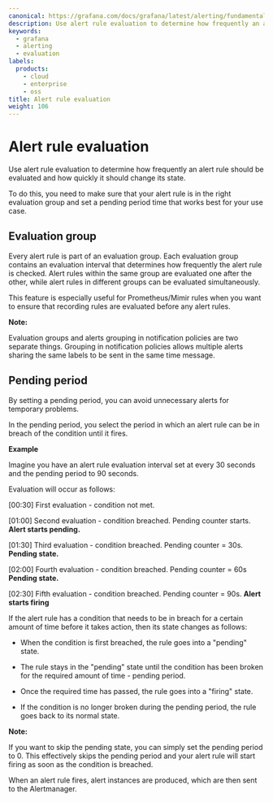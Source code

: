 ```yaml
---
canonical: https://grafana.com/docs/grafana/latest/alerting/fundamentals/alert-rules/rule-evaluation/
description: Use alert rule evaluation to determine how frequently an alert rule should be evaluated and how quickly it should change its state
keywords:
  - grafana
  - alerting
  - evaluation
labels:
  products:
    - cloud
    - enterprise
    - oss
title: Alert rule evaluation
weight: 106
---
```


# Alert rule evaluation

Use alert rule evaluation to determine how frequently an alert rule should be evaluated and how quickly it should change its state.

To do this, you need to make sure that your alert rule is in the right evaluation group and set a pending period time that works best for your use case.

## Evaluation group

Every alert rule is part of an evaluation group. Each evaluation group contains an evaluation interval that determines how frequently the alert rule is checked. Alert rules within the same group are evaluated one after the other, while alert rules in different groups can be evaluated simultaneously.

This feature is especially useful for Prometheus/Mimir rules when you want to ensure that recording rules are evaluated before any alert rules.

**Note:**

Evaluation groups and alerts grouping in notification policies are two separate things. Grouping in notification policies allows multiple alerts sharing the same labels to be sent in the same time message.

## Pending period

By setting a pending period, you can avoid unnecessary alerts for temporary problems.

In the pending period, you select the period in which an alert rule can be in breach of the condition until it fires.

**Example**

Imagine you have an alert rule evaluation interval set at every 30 seconds and the pending period to 90 seconds.

Evaluation will occur as follows:

[00:30] First evaluation - condition not met.

[01:00] Second evaluation - condition breached.
Pending counter starts. **Alert starts pending.**

[01:30] Third evaluation - condition breached. Pending counter = 30s. **Pending state.**

[02:00] Fourth evaluation - condition breached. Pending counter = 60s **Pending state.**

[02:30] Fifth evaluation - condition breached. Pending counter = 90s. **Alert starts firing**

If the alert rule has a condition that needs to be in breach for a certain amount of time before it takes action, then its state changes as follows:

- When the condition is first breached, the rule goes into a "pending" state.

- The rule stays in the "pending" state until the condition has been broken for the required amount of time - pending period.

- Once the required time has passed, the rule goes into a "firing" state.

- If the condition is no longer broken during the pending period, the rule goes back to its normal state.

**Note:**

If you want to skip the pending state, you can simply set the pending period to 0. This effectively skips the pending period and your alert rule will start firing as soon as the condition is breached.

When an alert rule fires, alert instances are produced, which are then sent to the Alertmanager.
